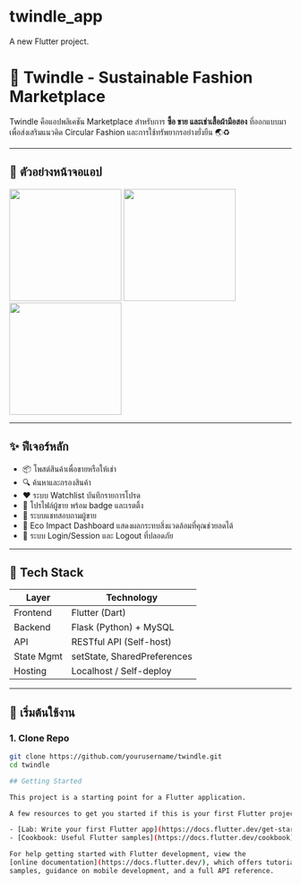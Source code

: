# twindle_app

A new Flutter project.
# 👗 Twindle - Sustainable Fashion Marketplace

Twindle คือแอปพลิเคชัน Marketplace สำหรับการ **ซื้อ ขาย และเช่าเสื้อผ้ามือสอง** ที่ออกแบบมาเพื่อส่งเสริมแนวคิด Circular Fashion และการใช้ทรัพยากรอย่างยั่งยืน 🌏♻️

---

## 📲 ตัวอย่างหน้าจอแอป

<img src="screenshots/home.png" width="200"/> <img src="screenshots/product_detail.png" width="200"/> <img src="screenshots/account.png" width="200"/>

---

## ✨ ฟีเจอร์หลัก

- 📦 โพสต์สินค้าเพื่อขายหรือให้เช่า
- 🔍 ค้นหาและกรองสินค้า
- ❤️ ระบบ Watchlist บันทึกรายการโปรด
- 🧑 โปรไฟล์ผู้ขาย พร้อม badge และเรตติ้ง
- 💬 ระบบแชทสอบถามผู้ขาย
- 🌱 Eco Impact Dashboard แสดงผลกระทบสิ่งแวดล้อมที่คุณช่วยลดได้
- 🔐 ระบบ Login/Session และ Logout ที่ปลอดภัย

---

## 🧰 Tech Stack

| Layer        | Technology              |
|--------------|--------------------------|
| Frontend     | Flutter (Dart)           |
| Backend      | Flask (Python) + MySQL   |
| API          | RESTful API (Self-host)  |
| State Mgmt   | setState, SharedPreferences |
| Hosting      | Localhost / Self-deploy  |

---

## 🚀 เริ่มต้นใช้งาน

### 1. Clone Repo

```bash
git clone https://github.com/yourusername/twindle.git
cd twindle

## Getting Started

This project is a starting point for a Flutter application.

A few resources to get you started if this is your first Flutter project:

- [Lab: Write your first Flutter app](https://docs.flutter.dev/get-started/codelab)
- [Cookbook: Useful Flutter samples](https://docs.flutter.dev/cookbook)

For help getting started with Flutter development, view the
[online documentation](https://docs.flutter.dev/), which offers tutorials,
samples, guidance on mobile development, and a full API reference.
